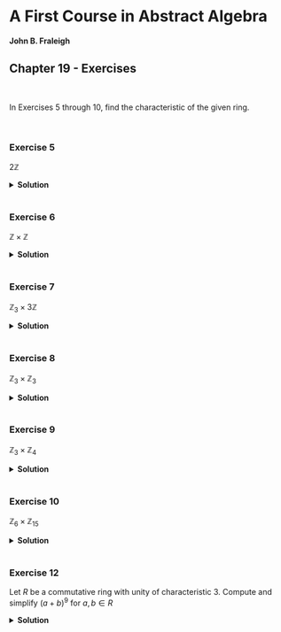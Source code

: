 # A First Course in Abstract Algebra
**John B. Fraleigh**<br>

## Chapter 19 - Exercises

<br>

In Exercises 5 through 10, find the characteristic of the given ring.

<br>

### Exercise 5

$2\mathbb{Z}$

<details>
<summary><strong>Solution</strong></summary>

<br>$\text{char}(2\mathbb{Z}) = 0$

</details>










<br>

### Exercise 6

$\mathbb{Z} \times \mathbb{Z}$

<details>
<summary><strong>Solution</strong></summary>

<br>
$\text{char}(\mathbb{Z} \times \mathbb{Z}) = 0$

</details>










<br>

### Exercise 7

$\mathbb{Z}_3 \times 3\mathbb{Z}$

<details>
<summary><strong>Solution</strong></summary>

<br>
$\text{char}(\mathbb{Z}_3 \times 3\mathbb{Z}) = 0$

</details>










<br>

### Exercise 8

$\mathbb{Z}_3 \times \mathbb{Z}_3$

<details>
<summary><strong>Solution</strong></summary>

<br>
$\text{char}(\mathbb{Z}_3 \times \mathbb{Z}_3) = 3$

</details>










<br>

### Exercise 9

$\mathbb{Z}_3 \times \mathbb{Z}_4$

<details>
<summary><strong>Solution</strong></summary>

<br>
$\text{char}(\mathbb{Z}_3 \times \mathbb{Z}_4) = 12$

</details>










<br>

### Exercise 10

$\mathbb{Z}_6 \times \mathbb{Z}_{15}$

<details>
<summary><strong>Solution</strong></summary>

<br>
$\text{char}(\mathbb{Z}_6 \times \mathbb{Z}_{15}) = 30$

</details>










<br>

### Exercise 12

Let $R$ be a commutative ring with unity of characteristic 3. Compute and simplify $(a+b)^9$ for $a,b \in R$

<details>
<summary><strong>Solution</strong></summary>

```math
    \displaylines{
        (a+b)^9 = a^9 + 9a^8b^1 + 36a^7b^2 + \cdots + 36a^2b^7 + 9a^1b^8 + b^9\\
        = a^9 + 3(3a^8b^1 + 12a^7b^2 + \cdots + 12a^2b^7 + 3a^1b^8) + b^9\\
        = a^9 + b^9
    }
```

</details>

